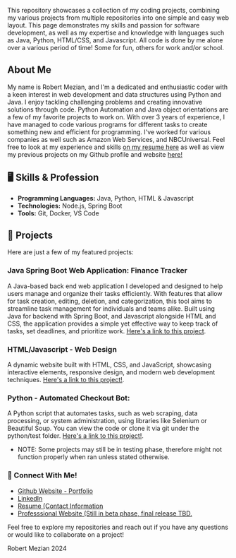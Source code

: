 
This repository showcases a collection of my coding projects, combining my various projects from multiple repositories into one simple and easy web layout. This page demonstrates my skills and passion for software development, as well as my expertise and knowledge with languages such as Java, Python, HTML/CSS, and Javascript. All code is done by me alone over a various period of time! Some for fun, others for work and/or school. 

## About Me

My name is Robert Mezian, and I'm a dedicated and enthusiastic coder with a keen interest in web development and data structures using Python and Java. I enjoy tackling challenging problems and creating innovative solutions through code. Python Automation and Java object orientations are a few of my favorite projects to work on. With over 3 years of experience, I have managed to code various programs for different tasks to create something new and efficient for programming. I've worked for various companies as well such as Amazon Web Services, and NBCUniversal. Feel free to look at my experience and skills [on my resume here](https://github.com/user-attachments/files/18246255/Resume.New.2024.pdf) as well as view my previous projects on my Github profile and website [here!](https://ramezian1.github.io)

## 🖥️ Skills & Profession 

*   **Programming Languages:** Java, Python, HTML & Javascript
*   **Technologies:** Node.js, Spring Boot
*   **Tools:** Git, Docker, VS Code

## 📒 Projects

Here are just a few of my featured projects:

### **Java Spring Boot Web Application: Finance Tracker**
A Java-based back end web application I developed and designed to help users manage and organize their tasks efficiently. With features that allow for task creation, editing, deletion, and categorization, this tool aims to streamline task management for individuals and teams alike. Built using Java for backend with Spring Boot, and Javascript alongside HTML and CSS, the application provides a simple yet effective way to keep track of tasks, set deadlines, and prioritize work. [Here's a link to this project](https://github.com/ramezian1/finance-tracker).
   
### **HTML/Javascript - Web Design**
A dynamic website built with HTML, CSS, and JavaScript, showcasing interactive elements, responsive design, and modern web development techniques. 
[Here's a link to this project!](html/index.html).

  
### **Python - Automated Checkout Bot:**
A Python script that automates tasks, such as web scraping, data processing, or system administration, using libraries like Selenium or Beautiful Soup. 
You can view the code or clone it via git under the python/test folder. [Here's a link to this project!](https://github.com/ramezian1/ramezian1.github.io/tree/main/python).

  
*   NOTE: Some projects may still be in testing phase, therefore might not function properly when ran unless stated otherwise.

### 📝 Connect With Me!

*   [Github Website - Portfolio](https://ramezian1.github.io/)
*   [LinkedIn](https://www.linkedin.com/in/robert-mezian/)
*   [Resume (Contact Information](https://github.com/user-attachments/files/17630384/2024_ResumeRobertMezian.pdf)
*   [Professsional Website (Still in beta phase, final release TBD.](https://robertmezian.com/)


Feel free to explore my repositories and reach out if you have any questions or would like to collaborate on a project!


Robert Mezian 2024
